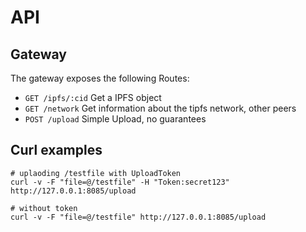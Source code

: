 # API

## Gateway


The gateway exposes the following Routes:

* `GET /ipfs/:cid` Get a IPFS object
* `GET /network` Get information about the tipfs network, other peers
* `POST /upload` Simple Upload, no guarantees


## Curl examples

```
# uplaoding /testfile with UploadToken
curl -v -F "file=@/testfile" -H "Token:secret123" http://127.0.0.1:8085/upload

# without token
curl -v -F "file=@/testfile" http://127.0.0.1:8085/upload
```



